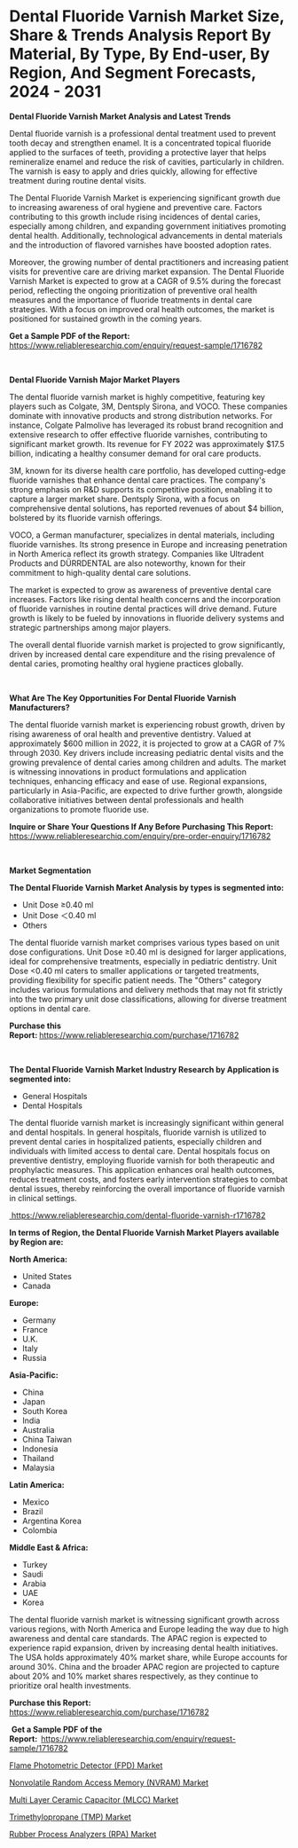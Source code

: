 <p><h1>Dental Fluoride Varnish Market Size, Share & Trends Analysis Report By Material, By Type, By End-user, By Region, And Segment Forecasts, 2024 - 2031</h1></p><p><strong>Dental Fluoride Varnish Market Analysis and Latest Trends</strong></p>
<p><p>Dental fluoride varnish is a professional dental treatment used to prevent tooth decay and strengthen enamel. It is a concentrated topical fluoride applied to the surfaces of teeth, providing a protective layer that helps remineralize enamel and reduce the risk of cavities, particularly in children. The varnish is easy to apply and dries quickly, allowing for effective treatment during routine dental visits.</p><p>The Dental Fluoride Varnish Market is experiencing significant growth due to increasing awareness of oral hygiene and preventive care. Factors contributing to this growth include rising incidences of dental caries, especially among children, and expanding government initiatives promoting dental health. Additionally, technological advancements in dental materials and the introduction of flavored varnishes have boosted adoption rates.</p><p>Moreover, the growing number of dental practitioners and increasing patient visits for preventive care are driving market expansion. The Dental Fluoride Varnish Market is expected to grow at a CAGR of 9.5% during the forecast period, reflecting the ongoing prioritization of preventive oral health measures and the importance of fluoride treatments in dental care strategies. With a focus on improved oral health outcomes, the market is positioned for sustained growth in the coming years.</p></p>
<p><strong>Get a Sample PDF of the Report:&nbsp;</strong> <a href="https://www.reliableresearchiq.com/enquiry/request-sample/1716782?utm_campaign=1477&utm_medium=2&utm_source=Github&utm_content=ia&utm_term=10102024&utm_id=dental-fluoride-varnish">https://www.reliableresearchiq.com/enquiry/request-sample/1716782</a></p>
<p>&nbsp;</p>
<p><strong>Dental Fluoride Varnish Major Market Players</strong></p>
<p><p>The dental fluoride varnish market is highly competitive, featuring key players such as Colgate, 3M, Dentsply Sirona, and VOCO. These companies dominate with innovative products and strong distribution networks. For instance, Colgate Palmolive has leveraged its robust brand recognition and extensive research to offer effective fluoride varnishes, contributing to significant market growth. Its revenue for FY 2022 was approximately $17.5 billion, indicating a healthy consumer demand for oral care products.</p><p>3M, known for its diverse health care portfolio, has developed cutting-edge fluoride varnishes that enhance dental care practices. The company's strong emphasis on R&D supports its competitive position, enabling it to capture a larger market share. Dentsply Sirona, with a focus on comprehensive dental solutions, has reported revenues of about $4 billion, bolstered by its fluoride varnish offerings.</p><p>VOCO, a German manufacturer, specializes in dental materials, including fluoride varnishes. Its strong presence in Europe and increasing penetration in North America reflect its growth strategy. Companies like Ultradent Products and DÜRRDENTAL are also noteworthy, known for their commitment to high-quality dental care solutions.</p><p>The market is expected to grow as awareness of preventive dental care increases. Factors like rising dental health concerns and the incorporation of fluoride varnishes in routine dental practices will drive demand. Future growth is likely to be fueled by innovations in fluoride delivery systems and strategic partnerships among major players.</p><p>The overall dental fluoride varnish market is projected to grow significantly, driven by increased dental care expenditure and the rising prevalence of dental caries, promoting healthy oral hygiene practices globally.</p></p>
<p>&nbsp;</p>
<p><strong>What Are The Key Opportunities For Dental Fluoride Varnish Manufacturers?</strong></p>
<p><p>The dental fluoride varnish market is experiencing robust growth, driven by rising awareness of oral health and preventive dentistry. Valued at approximately $600 million in 2022, it is projected to grow at a CAGR of 7% through 2030. Key drivers include increasing pediatric dental visits and the growing prevalence of dental caries among children and adults. The market is witnessing innovations in product formulations and application techniques, enhancing efficacy and ease of use. Regional expansions, particularly in Asia-Pacific, are expected to drive further growth, alongside collaborative initiatives between dental professionals and health organizations to promote fluoride use.</p></p>
<p><strong>Inquire or Share Your Questions If Any Before Purchasing This Report:</strong> <a href="https://www.reliableresearchiq.com/enquiry/pre-order-enquiry/1716782?utm_campaign=1477&utm_medium=2&utm_source=Github&utm_content=ia&utm_term=10102024&utm_id=dental-fluoride-varnish">https://www.reliableresearchiq.com/enquiry/pre-order-enquiry/1716782</a></p>
<p>&nbsp;</p>
<p><strong>Market Segmentation</strong></p>
<p><strong>The Dental Fluoride Varnish Market Analysis by types is segmented into:</strong></p>
<p><ul><li>Unit Dose ≥0.40 ml</li><li>Unit Dose ＜0.40 ml</li><li>Others</li></ul></p>
<p><p>The dental fluoride varnish market comprises various types based on unit dose configurations. Unit Dose ≥0.40 ml is designed for larger applications, ideal for comprehensive treatments, especially in pediatric dentistry. Unit Dose <0.40 ml caters to smaller applications or targeted treatments, providing flexibility for specific patient needs. The "Others" category includes various formulations and delivery methods that may not fit strictly into the two primary unit dose classifications, allowing for diverse treatment options in dental care.</p></p>
<p><strong>Purchase this Report:&nbsp;</strong><a href="https://www.reliableresearchiq.com/purchase/1716782?utm_campaign=1477&utm_medium=2&utm_source=Github&utm_content=ia&utm_term=10102024&utm_id=dental-fluoride-varnish">https://www.reliableresearchiq.com/purchase/1716782</a></p>
<p>&nbsp;</p>
<p><strong>The Dental Fluoride Varnish Market Industry Research by Application is segmented into:</strong></p>
<p><ul><li>General Hospitals</li><li>Dental Hospitals</li></ul></p>
<p><p>The dental fluoride varnish market is increasingly significant within general and dental hospitals. In general hospitals, fluoride varnish is utilized to prevent dental caries in hospitalized patients, especially children and individuals with limited access to dental care. Dental hospitals focus on preventive dentistry, employing fluoride varnish for both therapeutic and prophylactic measures. This application enhances oral health outcomes, reduces treatment costs, and fosters early intervention strategies to combat dental issues, thereby reinforcing the overall importance of fluoride varnish in clinical settings.</p></p>
<p><a href="https://www.reliableresearchiq.com/dental-fluoride-varnish-r1716782?utm_campaign=1477&utm_medium=2&utm_source=Github&utm_content=ia&utm_term=10102024&utm_id=dental-fluoride-varnish">&nbsp;https://www.reliableresearchiq.com/dental-fluoride-varnish-r1716782</a></p>
<p><strong>In terms of Region, the Dental Fluoride Varnish Market Players available by Region are:</strong></p>
<p>
    <p> <strong> North America: </strong>
        <ul>
            <li>United States</li>
            <li>Canada</li>
        </ul>
        </p> 
    <p> <strong> Europe: </strong>
        <ul>
            <li>Germany</li>
            <li>France</li>
            <li>U.K.</li>
            <li>Italy</li>
            <li>Russia</li>
        </ul>
        </p> 
    <p> <strong> Asia-Pacific: </strong>
        <ul>
            <li>China</li>
            <li>Japan</li>
            <li>South Korea</li>
            <li>India</li>
            <li>Australia</li>
            <li>China Taiwan</li>
            <li>Indonesia</li>
            <li>Thailand</li>
            <li>Malaysia</li>
        </ul>
        </p> 
    <p> <strong> Latin America: </strong>
        <ul>
            <li>Mexico</li>
            <li>Brazil</li>
            <li>Argentina Korea</li>
            <li>Colombia</li>
        </ul>
        </p> 
    <p> <strong> Middle East & Africa: </strong>
        <ul>
            <li>Turkey</li>
            <li>Saudi</li>
            <li>Arabia</li>
            <li>UAE</li>
            <li>Korea</li>
        </ul>
    </p>
    </p>
<p><p>The dental fluoride varnish market is witnessing significant growth across various regions, with North America and Europe leading the way due to high awareness and dental care standards. The APAC region is expected to experience rapid expansion, driven by increasing dental health initiatives. The USA holds approximately 40% market share, while Europe accounts for around 30%. China and the broader APAC region are projected to capture about 20% and 10% market shares respectively, as they continue to prioritize oral health investments.</p></p>
<p><strong>Purchase this Report: </strong><a href="https://www.reliableresearchiq.com/purchase/1716782?utm_campaign=1477&utm_medium=2&utm_source=Github&utm_content=ia&utm_term=10102024&utm_id=dental-fluoride-varnish">https://www.reliableresearchiq.com/purchase/1716782</a></p>
<p>&nbsp;<strong>Get a Sample PDF of the Report:&nbsp;&nbsp;</strong><a href="https://www.reliableresearchiq.com/enquiry/request-sample/1716782?utm_campaign=1477&utm_medium=2&utm_source=Github&utm_content=ia&utm_term=10102024&utm_id=dental-fluoride-varnish">https://www.reliableresearchiq.com/enquiry/request-sample/1716782</a></p>
<p><strong></strong></p>
<p><p><a href="https://www.linkedin.com/pulse/flame-photometric-detector-fpd-market-industry-trends-forecast-vniwe?utm_campaign=1477&utm_medium=2&utm_source=Github&utm_content=ia&utm_term=10102024&utm_id=dental-fluoride-varnish">Flame Photometric Detector (FPD) Market</a></p><p><a href="https://www.linkedin.com/pulse/influencing-factors-nonvolatile-random-access-memory-nvram-01see?utm_campaign=1477&utm_medium=2&utm_source=Github&utm_content=ia&utm_term=10102024&utm_id=dental-fluoride-varnish">Nonvolatile Random Access Memory (NVRAM) Market</a></p><p><a href="https://www.linkedin.com/pulse/multi-layer-ceramic-capacitor-mlcc-spectrum-usage-patterns-dlife?utm_campaign=1477&utm_medium=2&utm_source=Github&utm_content=ia&utm_term=10102024&utm_id=dental-fluoride-varnish">Multi Layer Ceramic Capacitor (MLCC) Market</a></p><p><a href="https://www.linkedin.com/pulse/trimethylopropane-tmp-market-outlook-forecast-from-2024-2031-395ec?utm_campaign=1477&utm_medium=2&utm_source=Github&utm_content=ia&utm_term=10102024&utm_id=dental-fluoride-varnish">Trimethylopropane (TMP) Market</a></p><p><a href="https://www.linkedin.com/pulse/digital-transformation-rubber-process-analyzers-rpa-industry-zgn5e?utm_campaign=1477&utm_medium=2&utm_source=Github&utm_content=ia&utm_term=10102024&utm_id=dental-fluoride-varnish">Rubber Process Analyzers (RPA) Market</a></p></p>